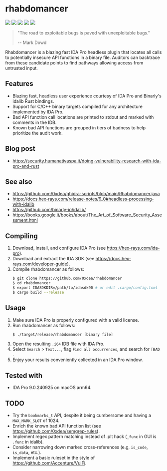 # rhabdomancer

[![](https://img.shields.io/github/stars/0xdea/rhabdomancer.svg?style=flat&color=yellow)](https://github.com/0xdea/rhabdomancer)
[![](https://img.shields.io/github/forks/0xdea/rhabdomancer.svg?style=flat&color=green)](https://github.com/0xdea/rhabdomancer)
[![](https://img.shields.io/github/watchers/0xdea/rhabdomancer.svg?style=flat&color=red)](https://github.com/0xdea/rhabdomancer)
[![](https://img.shields.io/badge/twitter-%400xdea-blue.svg)](https://twitter.com/0xdea)
[![](https://img.shields.io/badge/mastodon-%40raptor-purple.svg)](https://infosec.exchange/@raptor)

> "The road to exploitable bugs is paved with unexploitable bugs."
>
> -- Mark Dowd

Rhabdomancer is a blazing fast IDA Pro headless plugin that locates all calls to potentially insecure API functions in
a binary file. Auditors can backtrace from these candidate points to find pathways allowing access from untrusted input.

## Features

* Blazing fast, headless user experience courtesy of IDA Pro and Binarly's idalib Rust bindings.
* Support for C/C++ binary targets compiled for any architecture implemented by IDA Pro.
* Bad API function call locations are printed to stdout and marked with comments in the IDB.
* Known bad API functions are grouped in tiers of badness to help prioritize the audit work.

## Blog post

* <https://security.humanativaspa.it/doing-vulnerability-research-with-ida-pro-and-rust>

## See also

* <https://github.com/0xdea/ghidra-scripts/blob/main/Rhabdomancer.java>
* <https://docs.hex-rays.com/release-notes/9_0#headless-processing-with-idalib>
* <https://github.com/binarly-io/idalib/>
* <https://books.google.it/books/about/The_Art_of_Software_Security_Assessment.html>

## Compiling

1. Download, install, and configure IDA Pro (see https://hex-rays.com/ida-pro).
2. Download and extract the IDA SDK (see https://docs.hex-rays.com/developer-guide).
3. Compile rhabdomancer as follows:
    ```sh
    $ git clone https://github.com/0xdea/rhabdomancer
    $ cd rhabdomancer
    $ export IDASDKDIR=/path/to/idasdk90 # or edit .cargo/config.toml
    $ cargo build --release
    ```

## Usage

1. Make sure IDA Pro is properly configured with a valid license.
2. Run rhabdomancer as follows:
    ```sh
    $ ./target/release/rhabdomancer [binary file]
    ```
3. Open the resulting `.i64` IDB file with IDA Pro.
4. Select `Search` > `Text...`, flag `Find all occurrences`, and search for `[BAD `.
5. Enjoy your results conveniently collected in an IDA Pro window.

## Tested with

* IDA Pro 9.0.240925 on macOS arm64.

## TODO

* Try the `bookmarks_t` API, despite it being cumbersome and having a `MAX_MARK_SLOT` of 1024.
* Enrich the known bad API function list (see <https://github.com/0xdea/semgrep-rules>).
* Implement regex pattern matching instead of .plt hack (`_func` in GUI is `.func` in idalib).
* Consider narrowing down marked cross-references (e.g, `is_code`, `is_data`, etc.).
* Implement a basic ruleset in the style of <https://github.com/Accenture/VulFi>.
